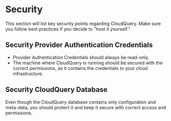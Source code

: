 # Security

This section will list key security points regarding CloudQuery. Make sure you follow best practices if you decide to "host it yourself."

## Security Provider Authentication Credentials

* Provider Authentication Credentials should always be read-only.
* The machine where CloudQuery is running should be secured with the correct permissions, as it contains the credentials to your cloud infrastructure.

## Security CloudQuery Database

Even though the CloudQuery database contains only configuration and meta-data, you should protect it and keep it secure with correct access and permissions.
